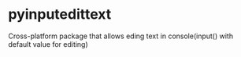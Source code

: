 # pyinputedittext
Cross-platform package that allows eding text in console(input() with default value for editing)
